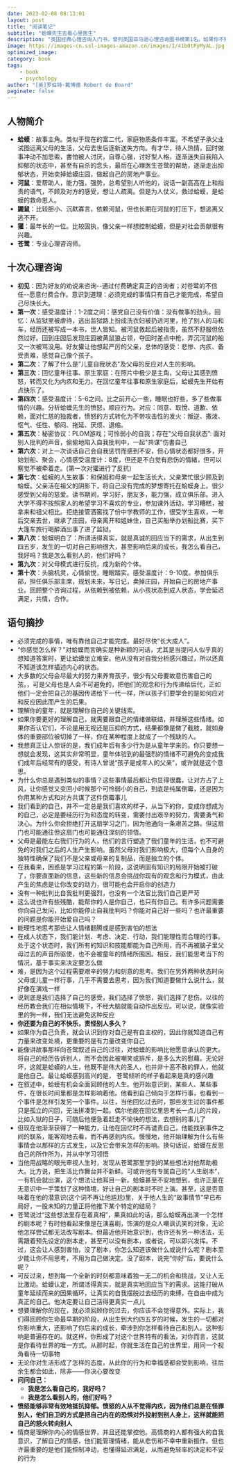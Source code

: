 ```yaml
---
date: 2023-02-08 08:13:01
layout: post
title: "阅读笔记"
subtitle: "蛤蟆先生去看心里医生"
description: "英国经典心理咨询入门书，曾列英国亚马逊心理咨询图书榜第1名。如果你不知道该不该去看心理医生，请先看看这本书"
image: https://images-cn.ssl-images-amazon.cn/images/I/41b0tPyMyAL.jpg
optimized_image:
category: book
tags:
    - book
    - psychology
author: "[英]罗伯特·戴博德 Robert de Board"
paginate: false
---
```


## 人物简介

- **蛤蟆**：故事主角。类似于现在的富二代，家庭物质条件丰富。不希望子承父业试图远离父母的生活，父母去世后逐新送失方向。有才华，待人热情，回时做事冲动不加思索，書怕被人讨厌，自尊心强，讨好型人格，逐渐迷失自我陷入抑郁的状态中，甚至有自杀的念头，最后在心理医生苍鹭的帮助，逐渐走出抑郁状态，开始卖掉蛤蟆庄园，做起自己的房地产事业。
- **河鼠**：爱帮助人，能力强，强势，总希望别人听他的，说话一副高高在上和指责的语气，不顾及对方的感受，想让人疏离。但是为人仗义，救过蛤蟆，是蛤蟆的救命恩人。
- **鼹鼠**：比较胆小、沉默寡言，依赖河鼠，但也长期在河鼠的打压下，想逃离又逃不开。
- **獾**：最年长的一位。比较固执，像父亲一样想控制蛤蟆，但是对社会贡献很有兴趣。
- **苍鹭**：专业心理咨询师。

## 十次心理咨询

- **初见**：因为好友的劝说来咨询--通过付费确定真正的咨询者；对苍鹭的不信任--愿意付费合作。意识到道理：必须完成的事情只有自己才能完成，希望自己尽快长大。
- **第一次**：感受温度计：1-2度之间：感党自己没有价值：没有做事的劲头。回忆：从监狱里被虐待，逃出监狱路上扮成洗衣妇被扔进河里，抢了别人的马和车，经历还被写成一本书，世人皆知。被河鼠救起后被指责，虽然不舒服但依然过好。回到庄园后发现庄园被黄鼠狼占领，夺回时差点中枪，弄沉河鼠的船又一次被骂没用。好友獾让他想起严厉的父亲，总体的感受：悲惨、内疚、备受责难，感觉自己像个孩子。
- **第二次**：了解了什么是”儿童自我状态"及父母的反应对人生的影响。
- **第三次**：回忆童年往事、原生家庭：在照片中极少是主角，父母让其感到愤怒，转而又化为内疚和无力。在回忆童年往事和原生家庭后，蛤蟆先生开始有点快乐了。
- **第四次**：感受温度计：5-6之间。比之前开心一些，睡眠也好些，多了些做事情的兴趣。分析蛤蟆先生的愤怒，顺应行为。对应：同意、取悅、道歉、依赖，面对仁慈的独裁者，愤怒的方式转化为不带攻击性的发火：叛逆、撒泼、怄气、任性、郁闷、拖延、厌烦、退缩。
- **第五次**：秘密协议：PLOM游戏；可怜弱小的自我；存在"父母自我状态”: 面对别人批判的声音，偷偷地陷入自我批判中，一起"共谋”伤書自己
- **第六次**：对上一次谈话自己会自我惩罚而感到不安，但心情状态都好很多，开始划船、聚会，心情感受温度计：8度，但还是不白觉有悲伤的情緒，但可以察觉不被牵着走。(第一次对獾进行了反抗）
- **第七次**：蛤蟆的人生故事：和保姆和母亲一起生活长大，父亲繁忙很少顾及到蛤蟆。父亲活在祖父的阴影下，将自己没有完成的梦想寄托在蛤蟆身上。很少感受到父母的慈爱。读书期间，学习好，朋友多，能力强，成立俱乐部。进入大学不得不按照家人的希望学习不喜欢的专业，参加课外活动，学习糟糕，被拿来和祖父相比。拒绝接管酒窖找了份中学教师的工作，很受学生喜欢，一年后交亲去世，继承了庄园，母亲离开和姐妹住，自己买船举办划船比赛，买下大篷车旅行喝醉酒出事了进了监狱。
- **第八次**：蛤蟆明白了：所谓活得真实，就是真诚的回应当下的需求，从出生到四五岁，发生的一切对自己影响很大，甚至影响后来的成长，我怎么看自己，我好吗？我是怎么看别人的，他们好吗？
- **第九次**：对父母模式进行反抗，成为新的个体。
- **第十次**：头脑机灵，心情偷悦，睡眠踏实。感受温度计：9-10度。参加俱乐部，担任俱乐部主席，规划未来，写日记，卖掉庄园，开始自己的房地产事业。回顾整个咨询过程，从依赖到被依赖，从小孩状态到成人状态，学会延迟满足，共情，合作。

## 语句摘抄

- 必须完成的事情，唯有靠他自己才能完成。最好尽快“长大成人”。
- “你感觉怎么样？”对蛤蟆而言确实是种新颖的问话，尤其是当提问人似乎真的想知道答案时，更让蛤蟆坐立难安。他从没有对自我分析感兴趣过，所以还真不知道该怎样描述内心的状态。
- 大多数的父母会尽最大的努力来养育孩子，很少有父母要故意伤害自己的孩。，可是父母也是人会不可避免的，把他们的观念和行为传递给后代，正如他们一定会把自己的基因传递给下一代一样，所以孩子们要学会的是如何应对和反应因此而产生的后果。
- 理解你的童年，就是理解你自己的关键线索。
- 如果你要更好的理解自己，就需要跟自己的情绪做联结，并理解这些情绪。如果你否认它们，不论是用无视还是压抑的方式，结果都像是做了截肢，就如身体的重要部位被切掉了一样，你在某种程度上就成了一个残缺的人。
- 我想真正让人惊讶的是，我们成年后有多少行为是从童年学来的。你只要想一想就会发现，这其实非常明显，童年体验到的最强烈的情绪不可避免的变成我们成年后经常有的感受，有诗人曾说“孩子是成年人的父亲”，或许就是这个意思。
- 为什么你总是遇到类似的事情？这些事情最后都让你显得很蠢，让对方占了上风，让你感觉又变回小时候那个可怜弱小的自己，到底是纯属倒霉，还是因为你用某种方式和对方共谋了这件倒霉事儿
- 我们看到的自己，并不一定总是我们喜欢的样子，从当下的你，变成你想成为的自己，必定是要经历行为和态度的转变，需要付出艰辛的努力，需要勇气和决心。为什么你会拒绝打开这扇学习之门，因为他通向一条艰苦之路。但这扇门也可能通往但这扇门也可能通往深刻的领悟。
- 父母是最能左右我们行为的人，他们的言行塑造了我们童年的生活，也不可避免的对我们之后的人生产生影响。虽然父母对我们影响极大，但每个人自身的独特性确保了我们不是父亲或母亲的复制品，而是独立的个体。
- 在我看来，困惑是学习过程的第一阶段，这说明固有知识的局限开始被打破了，你要直面新的信息，这些新的信息会挑战你现有的观念和行为模式，由此产生的焦虑是让你改变的动力，很可能也会开启你的创造力
- 没有一种批判比自我批判更强烈，也没有一个法官比我们自己更严苛
- 这么说也许有些残酷，能帮你的人是你自己，也只有你自己。有许多问题需要你向自己发问，比如你能停止自我批判吗？你能对自己好一些吗？也许最重要的问题是你能开始爱自己吗？
- 能理性地思考那些让人情绪翻腾或是感到害怕的想法
- 在成人状态下，我们能计划、考虑、决定、行动，我们能理性而合理的行事。处于这个状态时，我们所有的知识和技能都能为自己所用，而不再被脑子里父母过去的声音所驱使，也不会被童年的情绪所围困。相反，我们能思考当下的情况，基于事实来决定要怎么做
- 难，是因为这个过程需要艰辛的努力和刻意的思考。我们在另外两种状态时向父母或儿童一样行事，几乎不需要去思考，因为我们知道要做什么说什么，就好像在演戏一样
- 说到底是我们选择了自己的感受，我们选择了愤怒，我们选择了悲伤。以往的经历教会我们在相似情境下，不经大脑就能自动作出反应。可以说，就像实验里的狗一样，我们无法避免这种反应
- **你还要为自己的不快乐，责怪别人多久？**
- 如果你为自己负责，就会认识到你对自己是有自主权的，因此你就知道自己有力量来改变处境，更重要的是有力量改变你自己
- 能像讲故事那样向苍鹭叙述自己的过往，对蛤蟆的影响比他愿意承认的更大。将自己的经历告诉别人，而不会因此被嘲笑或排斥，是多么大的慰藉。无论好坏，这就是蛤蟆的人生，他既不是伟大的圣人，也并非十恶不赦的罪人，他就是他自己。最让蛤蟆感到高兴的是， 苍鹭倾听的样子看起来是真的感兴趣
- 在叙述中，蛤蟆有机会全面回顾他的人生。他开始意识到，某些人、某些事件，在很长时间里都是怎样影响着他。他看到自己倾向于怎样行事，也看到一个事件是怎样引发另一个事件。以往，当他回忆过去时，那些发生过的事件都只是孤立的闪回，无法拼凑到一起。偶尔他能在回忆里思考长一点儿的片段，比如入狱的日子，可随后他便急着赶走不愉快的想法，去想别的事儿了
- 但现在他渐渐获得了一种能力，让他在回忆时不再谴责自己，他能找到事件之间的联系，能客观地去看，而不再感到内疚。慢慢地，他开始理解为什么有些事情会以那样的方式发生，以及它会带来怎样的影响。换句话说，蛤蟆在反思自己的所作所为，并从中学习领悟
- 当他用战略的眼光审视人生时，发现从苍鹭那里学到的某些想法对他帮助极大。比方说，把生活比作舞台并不新鲜。可或许他有专属自己的“人生剧本”，一有机会就出演，这个想法让他耳目一新。蛤蟆甚至不安地想到，也许正是在无意识中一手策划了这种情境，好让自己的剧本时不时上演。甚至，这是否意味着在他的潜意识(这个词不再让他尴尬)里，关于他人生的“故事情节”早已布局好，一股未知的力量正将他推下某个特定的结局？
- 苍鹭说过“这些想法里存在着真相”，果真如此的话，那么蛤蟆再出演一个怎样的剧本呢？有时他看起来像是在演喜剧，饰演的是众人嘲讽讥笑的对象，无论他怎样尝试都无法改写剧本。但最近他开始意识到，也许还有另一种活法，无需跟着预先设定的剧本走，甚至可以没有剧本，或者说，可以即兴发挥。不过，这会让人感到害怕，没了剧本，你怎么知道该做什么或说什么呢？剧本至少能让你不用思考，不用为自己做决定。没了剧本，说完“你好”后，要说什么呢？
- 可反过来，想到每一个全新的时刻都意味着独一无二的机会和挑战，又让人无比激动。蛤蟆认定，所谓活得真实，就是真实地回应当下的需求。这能打破从童年延续而来的因果循环，让真实的自我摆脱过去经历的束缚，在自由中成为真正的自己。他决定要让自己活得更真实一点儿
- 想要理解你的现在，就必须回顾你的过去，你应该不会觉得意外。实际上，我们得回顾你生命最早期的阶段，从出生到大约四五岁的时候，发生的一切都对你影响重大，还影响了你后来的成长，牵涉到你怎样看待自己和别人。这种影响是普遍存在的。就这样，你形成了对这个世界特有的看法，对你而言，这就是你看待世界的唯一方式。从那时起，你就生活在自己的世界里，用同一个视角看待一切事物
- 无论你对生活形成了怎样的态度，从此你的行为和幸福感都会受到影响，往后余生都会如此，除非——你决心要改变
- **问问自己：**
    - **我是怎么看自己的，我好吗？**
    - **我是怎么看别人的，他们好吗？**
- **愤怒能够非常有效地抵抗抑郁。愤怒的人从不觉得内疚，因为他们总是在怪罪别人，他们自卫的方式是把自己内在的恐惧对外投射到别人身上，这样就能把自己的怒火转向别人**
- 情商是理解你内心的情感世界，并且还能掌控他。高情商的人都有强大的自我意识，了解自己的情感，他们能管理情绪，能从悲伤和不幸中重新振作。但也许最重要的是他们能控制冲动，也懂得延迟满足，从而避免轻率的决定和不妥的行为